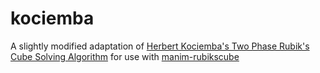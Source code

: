 # kociemba
A slightly modified adaptation of [Herbert Kociemba's Two Phase Rubik's Cube Solving Algorithm](https://github.com/hkociemba/RubiksCube-TwophaseSolver) for use with [manim-rubikscube](https://github.com/WampyCakes/manim-rubikscube)
